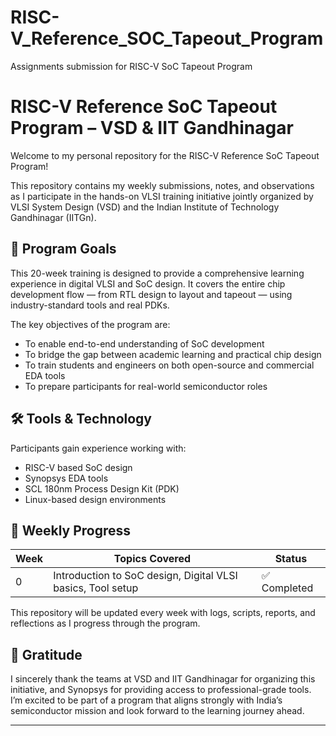 # RISC-V_Reference_SOC_Tapeout_Program
Assignments submission for RISC-V SoC Tapeout Program
# RISC-V Reference SoC Tapeout Program – VSD & IIT Gandhinagar

Welcome to my personal repository for the RISC-V Reference SoC Tapeout Program!

This repository contains my weekly submissions, notes, and observations as I participate in the hands-on VLSI training initiative jointly organized by VLSI System Design (VSD) and the Indian Institute of Technology Gandhinagar (IITGn).

## 🎯 Program Goals

This 20-week training is designed to provide a comprehensive learning experience in digital VLSI and SoC design. It covers the entire chip development flow — from RTL design to layout and tapeout — using industry-standard tools and real PDKs.

The key objectives of the program are:

- To enable end-to-end understanding of SoC development
- To bridge the gap between academic learning and practical chip design
- To train students and engineers on both open-source and commercial EDA tools
- To prepare participants for real-world semiconductor roles

## 🛠 Tools & Technology

Participants gain experience working with:

- RISC-V based SoC design
- Synopsys EDA tools
- SCL 180nm Process Design Kit (PDK)
- Linux-based design environments

## 📆 Weekly Progress

| Week | Topics Covered                                             | Status     |
|------|------------------------------------------------------------|------------|
| 0    | Introduction to SoC design, Digital VLSI basics, Tool setup | ✅ Completed |

This repository will be updated every week with logs, scripts, reports, and reflections as I progress through the program.

## 🙏 Gratitude

I sincerely thank the teams at VSD and IIT Gandhinagar for organizing this initiative, and Synopsys for providing access to professional-grade tools. I’m excited to be part of a program that aligns strongly with India’s semiconductor mission and look forward to the learning journey ahead.

---



